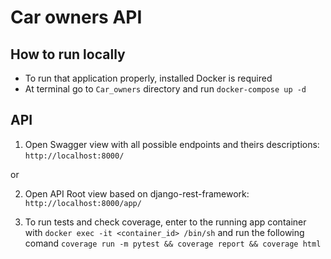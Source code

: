 # Car owners API

## How to run locally
- To run that application properly, installed Docker is required
- At terminal go to `Car_owners` directory and run `docker-compose up -d`

## API

1. Open Swagger view with all possible endpoints and theirs descriptions:
`http://localhost:8000/`

or

2. Open API Root view based on django-rest-framework:
`http://localhost:8000/app/`

3. To run tests and check coverage, enter to the running app container with 
`docker exec -it <container_id> /bin/sh` and run the following comand 
`coverage run -m pytest && coverage report && coverage html`